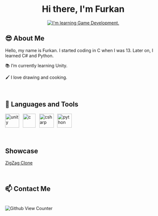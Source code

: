 <h1 align="center">Hi there, I'm Furkan</h1>


<p align="center">
<a href="https://git.io/typing-svg"><img src="https://readme-typing-svg.herokuapp.com?font=Fira+Code&duration=4000&pause=3000&center=true&width=435&lines=I'm+learning+Game+Development." alt="I'm learning Game Development." /></a>
</p>


<h2 align="left"> 😎 About Me</h2>

Hello, my name is Furkan. I started coding in C when I was 13. Later on, I learned C# and Python.

📚 I’m currently learning Unity.


🖌️ I love drawing and cooking.


<br/>
<h2 align="left">🔨 Languages and Tools</h2>
  <p align="left">
    <a> <img src="https://cdn-icons-png.flaticon.com/512/5969/5969294.png" alt="unity" title="Unity" width="45" height="45" /> </a>
    &nbsp;
    <a> <img src="https://upload.wikimedia.org/wikipedia/commons/thumb/1/18/C_Programming_Language.svg/1200px-C_Programming_Language.svg.png" alt="c" title="C"   width="41" height="45" /> </a>
    &nbsp;
    <a> <img src="https://cdn.worldvectorlogo.com/logos/c--4.svg" alt="csharp" title="C#" width="47" height="45" /> </a>
    &nbsp;
     <a> <img src="https://upload.wikimedia.org/wikipedia/commons/thumb/c/c3/Python-logo-notext.svg/1869px-Python-logo-notext.svg.png" alt="python" title="Python" width="47" height="45" /> </a>
  </p>


<br/>
<h2 align="left">Showcase</h2>

[ZigZag Clone](https://github.com/Frext/Zigzag-Clone)

<br/>
<h2 align="left">📫 Contact Me</h2>


<br/>
<img src="https://komarev.com/ghpvc/?username=FrextL&style=flat-square&color=blue" alt="Github View Counter"/>
